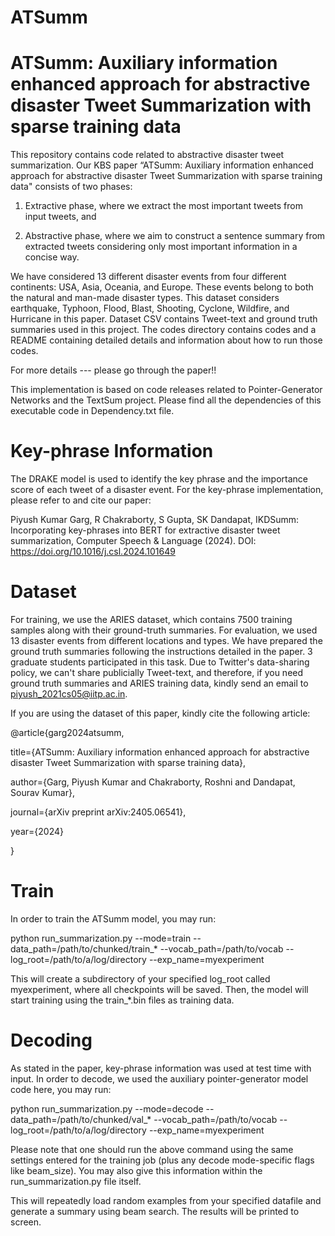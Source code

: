 # ATSumm

# ATSumm: Auxiliary information enhanced approach for abstractive disaster Tweet Summarization with sparse training data

This repository contains code related to abstractive disaster tweet summarization. Our KBS paper “ATSumm: Auxiliary information enhanced approach for abstractive disaster Tweet Summarization with sparse training data" consists of two phases:

1. Extractive phase, where we extract the most important tweets from input tweets, and

2. Abstractive phase, where we aim to construct a sentence summary from extracted tweets considering only most important information in a concise way.

We have considered 13 different disaster events from four different continents: USA, Asia, Oceania, and Europe. These events belong to both the natural and man-made disaster types. This dataset considers earthquake, Typhoon, Flood, Blast, Shooting, Cyclone, Wildfire, and Hurricane in this paper. Dataset CSV contains Tweet-text and ground truth summaries used in this project. The codes directory contains codes and a README containing detailed details and information about how to run those codes.

For more details --- please go through the paper!!

This implementation is based on code releases related to Pointer-Generator Networks and the TextSum project. Please find all the dependencies of this executable code in Dependency.txt file.  

# Key-phrase Information

The DRAKE model is used to identify the key phrase and the importance score of each tweet of a disaster event. For the key-phrase implementation, please refer to and cite our paper: 

Piyush Kumar Garg, R Chakraborty, S Gupta, SK Dandapat, IKDSumm: Incorporating key-phrases into BERT for extractive disaster tweet summarization, Computer Speech & Language (2024). DOI: https://doi.org/10.1016/j.csl.2024.101649

# Dataset 
For training, we use the ARIES dataset, which contains 7500 training samples along with their ground-truth summaries. For evaluation, we used 13 disaster events from different locations and types. We have prepared the ground truth summaries following the instructions detailed in the paper. 3 graduate students participated in this task. Due to Twitter's data-sharing policy, we can't share publicially Tweet-text, and therefore, if you need ground truth summaries and ARIES training data, kindly send an email to piyush_2021cs05@iitp.ac.in. 

If you are using the dataset of this paper, kindly cite the following article:

@article{garg2024atsumm,
  
  title={ATSumm: Auxiliary information enhanced approach for abstractive disaster Tweet Summarization with sparse training data},
  
  author={Garg, Piyush Kumar and Chakraborty, Roshni and Dandapat, Sourav Kumar},
  
  journal={arXiv preprint arXiv:2405.06541},
  
  year={2024}

}

# **Train**

In order to train the ATSumm model, you may run:

python run_summarization.py --mode=train --data_path=/path/to/chunked/train_* --vocab_path=/path/to/vocab --log_root=/path/to/a/log/directory --exp_name=myexperiment

This will create a subdirectory of your specified log_root called myexperiment, where all checkpoints will be saved. Then, the model will start training using the train_*.bin files as training data.

# **Decoding**

As stated in the paper, key-phrase information was used at test time with input. In order to decode, we used the auxiliary pointer-generator model code here, you may run:

python run_summarization.py --mode=decode --data_path=/path/to/chunked/val_* --vocab_path=/path/to/vocab --log_root=/path/to/a/log/directory --exp_name=myexperiment

Please note that one should run the above command using the same settings entered for the training job (plus any decode mode-specific flags like beam_size). You may also give this information within the run_summarization.py file itself. 

This will repeatedly load random examples from your specified datafile and generate a summary using beam search. The results will be printed to screen.
